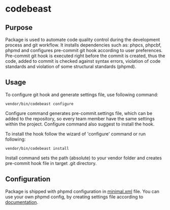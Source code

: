 # codebeast
## Purpose
Package is used to automate code quality control during the development process and git workflow. 
It installs dependencies such as: phpcs, phpcbf, phpmd and configures pre-commit git hook according to user preferences. Pre-commit git hook is executed right before the commit is created, thus the code, added to commit is checked against syntax errors, violation of code standards and violation of some structural standards (phpmd).

## Usage
To configure git hook and generate settings file, use following command:
```
vendor/bin/codebeast configure
```
Configure command generates pre-commit.settings file, which can be added to the repository, so every team member have the same settings within the project. Configure command also suggest to install the hook.

To install the hook follow the wizard of 'configure' command or run following:
```
vendor/bin/codebeast install
```
Install command sets the path (absolute) to your vendor folder and creates pre-commit hook file in target .git directory.

## Configuration
Package is shipped with phpmd configuration in [minimal.xml](https://github.com/colours/codebeast/blob/master/src/Tools/MD/Config/minimal.xml) file. You can use your own phpmd config, by creating settings file according to [documentation](https://phpmd.org/documentation/creating-a-ruleset.html).
